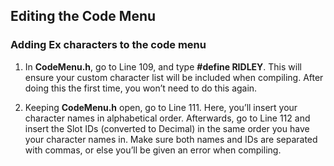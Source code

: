 ## Editing the Code Menu

### Adding Ex characters to the code menu

1. In **CodeMenu.h**, go to Line 109, and type **#define RIDLEY**. This will ensure your custom character list will be included when compiling. After doing this the first time, you won’t need to do this again.

2. Keeping **CodeMenu.h** open, go to Line 111. Here, you’ll insert your character names in alphabetical order. Afterwards, go to Line 112 and insert the Slot IDs (converted to Decimal) in the same order you have your character names in. Make sure both names and IDs are separated with commas, or else you’ll be given an error when compiling.
